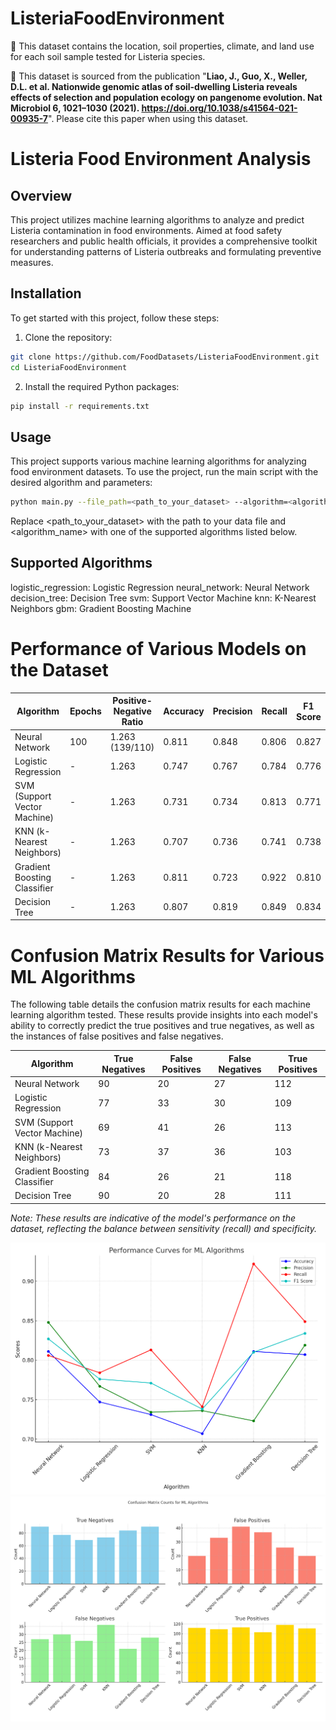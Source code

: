 # ListeriaFoodEnvironment

🥬 This dataset contains the location, soil properties, climate, and land use for each soil sample tested for Listeria species. 

📖 This dataset is sourced from the publication "**Liao, J., Guo, X., Weller, D.L. et al. Nationwide genomic atlas of soil-dwelling Listeria reveals effects of selection and population ecology on pangenome evolution. Nat Microbiol 6, 1021–1030 (2021). https://doi.org/10.1038/s41564-021-00935-7**". 
Please cite this paper when using this dataset.
# Listeria Food Environment Analysis

## Overview

This project utilizes machine learning algorithms to analyze and predict Listeria contamination in food environments. Aimed at food safety researchers and public health officials, it provides a comprehensive toolkit for understanding patterns of Listeria outbreaks and formulating preventive measures. 

## Installation

To get started with this project, follow these steps:

1. Clone the repository:

```bash
git clone https://github.com/FoodDatasets/ListeriaFoodEnvironment.git
cd ListeriaFoodEnvironment
```
2. Install the required Python packages:
```bash
pip install -r requirements.txt
```
## Usage
This project supports various machine learning algorithms for analyzing food environment datasets. To use the project, run the main script with the desired algorithm and parameters:
```bash
python main.py --file_path=<path_to_your_dataset> --algorithm=<algorithm_name> --test_size=0.2 --random_state=42 --epochs=100 --batch_size=10
```
Replace <path_to_your_dataset> with the path to your data file and <algorithm_name> with one of the supported algorithms listed below.
## Supported Algorithms
logistic_regression: Logistic Regression
neural_network: Neural Network
decision_tree: Decision Tree
svm: Support Vector Machine
knn: K-Nearest Neighbors
gbm: Gradient Boosting Machine

# Performance of Various Models on the Dataset

| Algorithm              | Epochs | Positive-Negative Ratio | Accuracy | Precision | Recall | F1 Score |
|------------------------|--------|------------------------|----------|-----------|--------|----------|
| Neural Network         | 100    | 1.263 (139/110)        | 0.811    | 0.848     | 0.806  | 0.827    |
| Logistic Regression    | -      | 1.263                  | 0.747    | 0.767     | 0.784  | 0.776    |
| SVM (Support Vector Machine) | - | 1.263                | 0.731    | 0.734     | 0.813  | 0.771    |
| KNN (k-Nearest Neighbors)    | - | 1.263                | 0.707    | 0.736     | 0.741  | 0.738    |
| Gradient Boosting Classifier | - | 1.263                | 0.811    | 0.723     | 0.922  | 0.810    |
| Decision Tree              | -  | 1.263                | 0.807    | 0.819     | 0.849  | 0.834    |

# Confusion Matrix Results for Various ML Algorithms

The following table details the confusion matrix results for each machine learning algorithm tested. These results provide insights into each model's ability to correctly predict the true positives and true negatives, as well as the instances of false positives and false negatives.

| Algorithm | True Negatives | False Positives | False Negatives | True Positives |
|-----------|----------------|-----------------|-----------------|----------------|
| Neural Network | 90 | 20 | 27 | 112 |
| Logistic Regression | 77 | 33 | 30 | 109 |
| SVM (Support Vector Machine) | 69 | 41 | 26 | 113 |
| KNN (k-Nearest Neighbors) | 73 | 37 | 36 | 103 |
| Gradient Boosting Classifier | 84 | 26 | 21 | 118 |
| Decision Tree | 90 | 20 | 28 | 111 |

*Note: These results are indicative of the model's performance on the dataset, reflecting the balance between sensitivity (recall) and specificity.*


<img src="ml_algorithms_performance_curve_vivid.png" width="600">
<img src="ml_algorithms_confusion_matrix.png" width="600">
